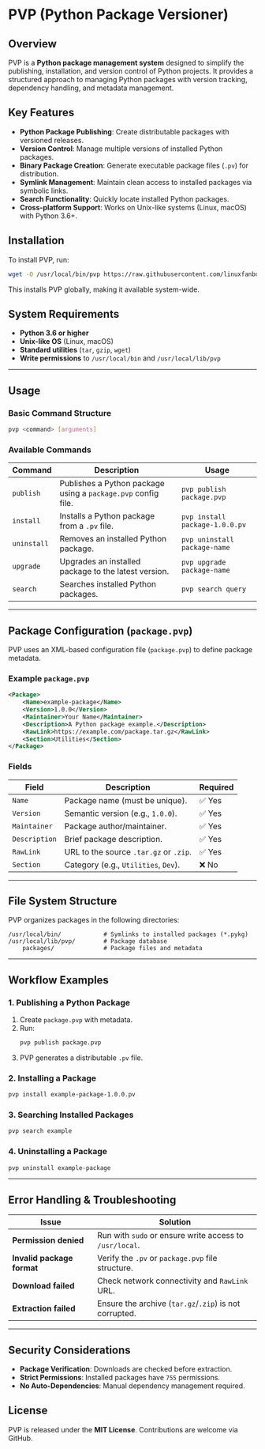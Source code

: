 # PVP (Python Package Versioner)  

## Overview  

PVP is a **Python package management system** designed to simplify the publishing, installation, and version control of Python projects. It provides a structured approach to managing Python packages with version tracking, dependency handling, and metadata management.  

## Key Features  

- **Python Package Publishing**: Create distributable packages with versioned releases.  
- **Version Control**: Manage multiple versions of installed Python packages.  
- **Binary Package Creation**: Generate executable package files (`.pv`) for distribution.  
- **Symlink Management**: Maintain clean access to installed packages via symbolic links.  
- **Search Functionality**: Quickly locate installed Python packages.  
- **Cross-platform Support**: Works on Unix-like systems (Linux, macOS) with Python 3.6+.  

## Installation  

To install PVP, run:  

```bash
wget -O /usr/local/bin/pvp https://raw.githubusercontent.com/linuxfanboy4/pvp/refs/heads/main/src/pvp.py && sudo chmod +x /usr/local/bin/pvp
```  

This installs PVP globally, making it available system-wide.  

## System Requirements  

- **Python 3.6 or higher**  
- **Unix-like OS** (Linux, macOS)  
- **Standard utilities** (`tar`, `gzip`, `wget`)  
- **Write permissions** to `/usr/local/bin` and `/usr/local/lib/pvp`  

---  

## Usage  

### Basic Command Structure  

```bash
pvp <command> [arguments]
```  

### Available Commands  

| Command | Description | Usage |  
|---------|------------|-------|  
| `publish` | Publishes a Python package using a `package.pvp` config file. | `pvp publish package.pvp` |  
| `install` | Installs a Python package from a `.pv` file. | `pvp install package-1.0.0.pv` |  
| `uninstall` | Removes an installed Python package. | `pvp uninstall package-name` |  
| `upgrade` | Upgrades an installed package to the latest version. | `pvp upgrade package-name` |  
| `search` | Searches installed Python packages. | `pvp search query` |  

---  

## Package Configuration (`package.pvp`)  

PVP uses an XML-based configuration file (`package.pvp`) to define package metadata.  

### Example `package.pvp`  

```xml
<Package>
    <Name>example-package</Name>
    <Version>1.0.0</Version>
    <Maintainer>Your Name</Maintainer>
    <Description>A Python package example.</Description>
    <RawLink>https://example.com/package.tar.gz</RawLink>
    <Section>Utilities</Section>
</Package>
```  

### Fields  

| Field | Description | Required |  
|-------|-------------|----------|  
| `Name` | Package name (must be unique). | ✅ Yes |  
| `Version` | Semantic version (e.g., `1.0.0`). | ✅ Yes |  
| `Maintainer` | Package author/maintainer. | ✅ Yes |  
| `Description` | Brief package description. | ✅ Yes |  
| `RawLink` | URL to the source `.tar.gz` or `.zip`. | ✅ Yes |  
| `Section` | Category (e.g., `Utilities`, `Dev`). | ❌ No |  

---  

## File System Structure  

PVP organizes packages in the following directories:  

```
/usr/local/bin/            # Symlinks to installed packages (*.pykg)  
/usr/local/lib/pvp/        # Package database  
    packages/              # Package files and metadata  
```  

---  

## Workflow Examples  

### 1. Publishing a Python Package  

1. Create `package.pvp` with metadata.  
2. Run:  
   ```bash
   pvp publish package.pvp
   ```  
3. PVP generates a distributable `.pv` file.  

### 2. Installing a Package  

```bash
pvp install example-package-1.0.0.pv
```  

### 3. Searching Installed Packages  

```bash
pvp search example
```  

### 4. Uninstalling a Package  

```bash
pvp uninstall example-package
```  

---  

## Error Handling & Troubleshooting  

| Issue | Solution |  
|-------|----------|  
| **Permission denied** | Run with `sudo` or ensure write access to `/usr/local`. |  
| **Invalid package format** | Verify the `.pv` or `package.pvp` file structure. |  
| **Download failed** | Check network connectivity and `RawLink` URL. |  
| **Extraction failed** | Ensure the archive (`tar.gz`/`.zip`) is not corrupted. |  

---  

## Security Considerations  

- **Package Verification**: Downloads are checked before extraction.  
- **Strict Permissions**: Installed packages have `755` permissions.  
- **No Auto-Dependencies**: Manual dependency management required.   

## License  

PVP is released under the **MIT License**. Contributions are welcome via GitHub.  
